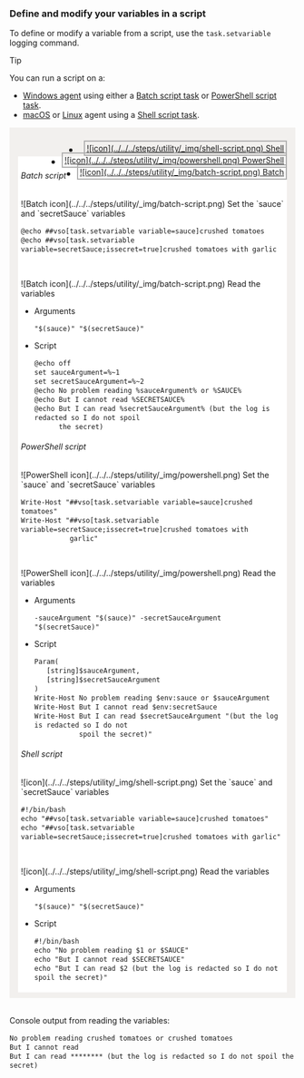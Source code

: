 <h3 id="set-in-script">Define and modify your variables in a script</h3>

To define or modify a variable from a script, use the `task.setvariable` logging command.

> [!TIP]
> 
> You can run a script on a:
> 
> * [Windows agent](../../../actions/agents/v2-windows.md) using either a [Batch script task](../../../steps/utility/batch-script.md) or [PowerShell script task](../../../steps/utility/powershell.md).
> * [macOS](../../../actions/agents/v2-osx.md) or [Linux](../../../actions/agents/v2-linux.md) agent using a [Shell script task](../../../steps/utility/shell-script.md).

<div style="background-color: #f2f0ee;padding-top:10px;padding-bottom:10px;">
<ul class="nav nav-pills" style="padding-right:15px;padding-left:15px;padding-bottom:5px;vertical-align:top;font-size:18px;">
<li style="float: right"><a style="max-width: 374px;min-width: 120px;vertical-align: top;margin: 0px 0px 0px 8px;min-width:90px;border: solid 2px #AEAEAE;border-radius: 0;padding: 3px;font-size:14px;font-weight:400" data-toggle="pill" href="#shell-script-set-variable">![icon](../../../steps/utility/_img/shell-script.png) Shell</a></li>
<li class="active" style="float: right;"><a style="max-width: 374px;min-width: 120px;vertical-align: top;margin: 0px 0px 0px 0px;min-width:90px;border: solid 2px #AEAEAE;border-radius: 0;padding: 3px;font-size:14px;font-weight:400" data-toggle="pill" href="#ps-script-set-variable">![icon](../../../steps/utility/_img/powershell.png) PowerShell</a></li>
<li style="float: right;"><a style="max-width: 374px;min-width: 120px;vertical-align: top;margin: 0px 0px 0px 0px;min-width:90px;border: solid 2px #AEAEAE;border-radius: 0;padding: 3px;font-size:14px;font-weight:400" data-toggle="pill" href="#batch-script-set-variable">![icon](../../../steps/utility/_img/batch-script.png) Batch</a></li>
</ul>

<div class="tab-content in fade" id="changeexample" style="background-color: #ffffff;margin-left: 15px;margin-right:15px;padding: 5px 5px 5px 5px;">

<div class="tab-pane fade" id="batch-script-set-variable">
<h6>Batch script</h6>

<p>![Batch icon](../../../steps/utility/_img/batch-script.png) Set the `sauce` and `secretSauce` variables</p>
<pre>
<code class="language-bat">@echo ##vso[task.setvariable variable=sauce]crushed tomatoes
@echo ##vso[task.setvariable variable=secretSauce;issecret=true]crushed tomatoes with garlic
</code></pre><br/>

<p>![Batch icon](../../../steps/utility/_img/batch-script.png) Read the variables</p>
<ul>
<li>Arguments
<pre>
<code>"$(sauce)" "$(secretSauce)"
</code></pre>
</li>
<li>Script
<pre>
<code class="language-bat">@echo off
set sauceArgument=%~1
set secretSauceArgument=%~2
@echo No problem reading %sauceArgument% or %SAUCE%
@echo But I cannot read %SECRETSAUCE%
@echo But I can read %secretSauceArgument% (but the log is redacted so I do not spoil
      the secret)
</code></pre>
</li>
</ul>
</div>


<div class="tab-pane fade in active" id="ps-script-set-variable">
<h6>PowerShell script</h6>

<p>![PowerShell icon](../../../steps/utility/_img/powershell.png) Set the `sauce` and `secretSauce` variables</p>
<pre>
<code class="language-ps">Write-Host "##vso[task.setvariable variable=sauce]crushed tomatoes"
Write-Host "##vso[task.setvariable variable=secretSauce;issecret=true]crushed tomatoes with
            garlic"
</code></pre><br/>

<p>![PowerShell icon](../../../steps/utility/_img/powershell.png) Read the variables</p>
<ul>
<li>Arguments
<pre>
<code>-sauceArgument "$(sauce)" -secretSauceArgument "$(secretSauce)"
</code></pre>
</li>
<li>Script
<pre>
<code class="language-ps">Param(
   [string]$sauceArgument,
   [string]$secretSauceArgument
)
Write-Host No problem reading $env:sauce or $sauceArgument
Write-Host But I cannot read $env:secretSauce
Write-Host But I can read $secretSauceArgument "(but the log is redacted so I do not
           spoil the secret)"
</code></pre>
</li>
</ul>

</div>

<div class="tab-pane fade" id="shell-script-set-variable">
<h6>Shell script</h6>

<p>![icon](../../../steps/utility/_img/shell-script.png) Set the `sauce` and `secretSauce` variables</p>
<pre>
<code class="language-bash">#!/bin/bash
echo "##vso[task.setvariable variable=sauce]crushed tomatoes"
echo "##vso[task.setvariable variable=secretSauce;issecret=true]crushed tomatoes with garlic"
</code></pre><br/>

<p>![icon](../../../steps/utility/_img/shell-script.png) Read the variables</p>
<ul>
<li>Arguments
<pre>
<code>"$(sauce)" "$(secretSauce)"
</code></pre>
</li>
<li>Script
<pre>
<code class="language-bash">#!/bin/bash
echo "No problem reading $1 or $SAUCE"
echo "But I cannot read $SECRETSAUCE"
echo "But I can read $2 (but the log is redacted so I do not spoil the secret)"
</code></pre>
</li>
</ul>
</div>

</div></div><br/>

Console output from reading the variables:

```
No problem reading crushed tomatoes or crushed tomatoes
But I cannot read 
But I can read ******** (but the log is redacted so I do not spoil the secret)
```
